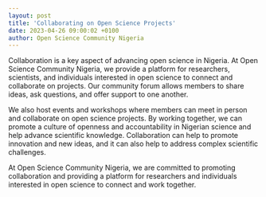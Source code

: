 ```yaml
---
layout: post
title: 'Collaborating on Open Science Projects'
date: 2023-04-26 09:00:02 +0100
author: Open Science Community Nigeria
---
```


Collaboration is a key aspect of advancing open science in Nigeria. At Open Science Community Nigeria, we provide a platform for researchers, scientists, and individuals interested in open science to connect and collaborate on projects. Our community forum allows members to share ideas, ask questions, and offer support to one another.

We also host events and workshops where members can meet in person and collaborate on open science projects. By working together, we can promote a culture of openness and accountability in Nigerian science and help advance scientific knowledge. Collaboration can help to promote innovation and new ideas, and it can also help to address complex scientific challenges.

At Open Science Community Nigeria, we are committed to promoting collaboration and providing a platform for researchers and individuals interested in open science to connect and work together.
